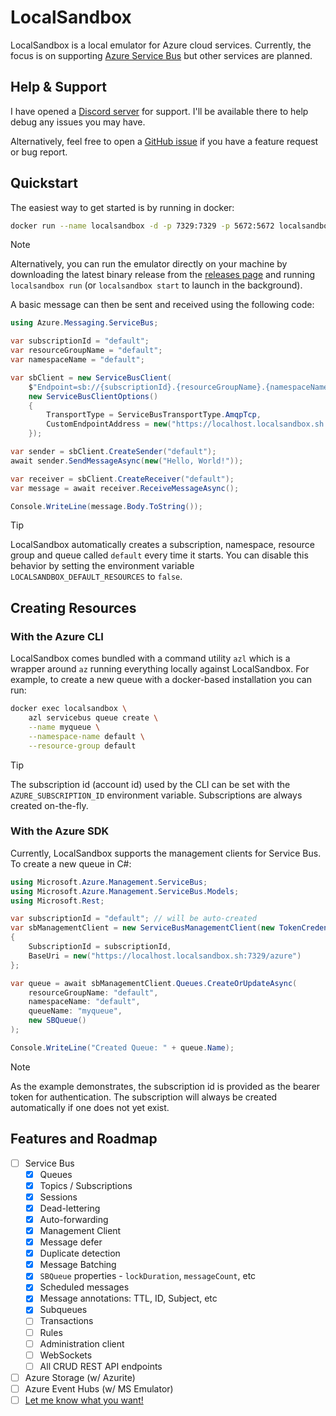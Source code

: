 # LocalSandbox

LocalSandbox is a local emulator for Azure cloud services. Currently, the focus is on supporting [Azure Service Bus](https://docs.microsoft.com/en-us/azure/service-bus-messaging/service-bus-messaging-overview) but other services are planned.

## Help & Support

I have opened a [Discord server](https://discord.gg/MbauZyqzmj) for support. I'll be available there to help debug any issues you may have.

Alternatively, feel free to open a [GitHub issue](https://github.com/mxsdev/LocalSandbox/issues/new) if you have a feature request or bug report.

## Quickstart

The easiest way to get started is by running in docker:

```bash
docker run --name localsandbox -d -p 7329:7329 -p 5672:5672 localsandbox/localsandbox
```

> [!NOTE]
> Alternatively, you can run the emulator directly on your machine by downloading the latest binary release from the [releases page](https://github.com/mxsdev/LocalSandbox/releases) and running `localsandbox run` (or `localsandbox start` to launch in the background).

A basic message can then be sent and received using the following code:

```csharp
using Azure.Messaging.ServiceBus;

var subscriptionId = "default";
var resourceGroupName = "default";
var namespaceName = "default";

var sbClient = new ServiceBusClient(
    $"Endpoint=sb://{subscriptionId}.{resourceGroupName}.{namespaceName}.localhost.localsandbox.sh;SharedAccessKeyName=1234;SharedAccessKey=password;UseDevelopmentEmulator=true",
    new ServiceBusClientOptions()
    {
        TransportType = ServiceBusTransportType.AmqpTcp,
        CustomEndpointAddress = new("https://localhost.localsandbox.sh:5672")
    });

var sender = sbClient.CreateSender("default");
await sender.SendMessageAsync(new("Hello, World!"));

var receiver = sbClient.CreateReceiver("default");
var message = await receiver.ReceiveMessageAsync();

Console.WriteLine(message.Body.ToString());
```

> [!TIP]
> LocalSandbox automatically creates a subscription, namespace, resource group and queue called `default` every time it starts. You can disable this behavior by setting the environment variable `LOCALSANDBOX_DEFAULT_RESOURCES` to `false`.

## Creating Resources

### With the Azure CLI

LocalSandbox comes bundled with a command utility `azl` which is a wrapper around `az` running everything locally against LocalSandbox. For example, to create a new queue with a docker-based installation you can run:

```bash
docker exec localsandbox \
    azl servicebus queue create \
    --name myqueue \
    --namespace-name default \
    --resource-group default
```

> [!TIP]
> The subscription id (account id) used by the CLI can be set with the `AZURE_SUBSCRIPTION_ID` environment variable. Subscriptions are always created on-the-fly.

### With the Azure SDK

Currently, LocalSandbox supports the management clients for Service Bus. To create a new queue in C#:

```csharp
using Microsoft.Azure.Management.ServiceBus;
using Microsoft.Azure.Management.ServiceBus.Models;
using Microsoft.Rest;

var subscriptionId = "default"; // will be auto-created
var sbManagementClient = new ServiceBusManagementClient(new TokenCredentials(subscriptionId))
{
    SubscriptionId = subscriptionId,
    BaseUri = new("https://localhost.localsandbox.sh:7329/azure")
};

var queue = await sbManagementClient.Queues.CreateOrUpdateAsync(
    resourceGroupName: "default",
    namespaceName: "default",
    queueName: "myqueue",
    new SBQueue()
);

Console.WriteLine("Created Queue: " + queue.Name);
```

> [!NOTE]
> As the example demonstrates, the subscription id is provided as the bearer token for authentication. The subscription will always be created automatically if one does not yet exist.

## Features and Roadmap

- [ ] Service Bus
  - [x] Queues
  - [x] Topics / Subscriptions
  - [x] Sessions
  - [x] Dead-lettering
  - [x] Auto-forwarding
  - [x] Management Client
  - [x] Message defer
  - [x] Duplicate detection
  - [x] Message Batching
  - [x] `SBQueue` properties - `lockDuration`, `messageCount`, etc
  - [x] Scheduled messages
  - [x] Message annotations: TTL, ID, Subject, etc
  - [x] Subqueues
  - [ ] Transactions
  - [ ] Rules
  - [ ] Administration client
  - [ ] WebSockets
  - [ ] All CRUD REST API endpoints
- [ ] Azure Storage (w/ Azurite)
- [ ] Azure Event Hubs (w/ MS Emulator)
- [ ] [Let me know what you want!](https://github.com/mxsdev/LocalSandbox/issues/new)
